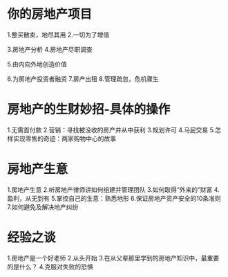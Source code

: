 # 你的房地产项目
1.整买散卖，地尽其用
2.一切为了增值

3.房地产分析
4.房地产尽职调查

5.由内向外地创造价值

6.为房地产投资者融资
7.房产出租
8.管理疏忽，危机骤生

# 房地产的生财妙招-具体的操作
1.无需首付款
2.营销：寻找被没收的房产并从中获利
3.规划许可
4.马屁交易
5.怎样实现零售的奇迹：两家购物中心的故事

# 房地产生意
1.房地产生意
2.听房地产律师讲如何组建并管理团队
3.如何取得“外来的”财富
4.盈利，从无到有
5.掌控自己的生意：熟悉地形
6.保证房地产资产安全的10条准则
7.如何避免及解决地产纠纷

# 经验之谈
1.房地产是一个好老师
2.从头开始
3.在从父辈那里学到的房地产知识中，最重要的是什么？
4.克服对失败的恐惧